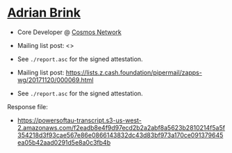 # [Adrian Brink](https://adrianbrink.com/)

* Core Developer @ [Cosmos Network](https://cosmos.network/)
* Mailing list post: <>
* See `./report.asc` for the signed attestation.

* Mailing list post: <https://lists.z.cash.foundation/pipermail/zapps-wg/20171120/000069.html>
* See `./report.asc` for the signed attestation.

Response file:

* https://powersoftau-transcript.s3-us-west-2.amazonaws.com/f2eadb8e4f9d97ecd2b2a2abf8a5623b2810214f5a5f354218d3f93cae567e86e0866143832dc43d83bf973a170ce091379645ea05b42aad0291d5e8a0c3fb4b
